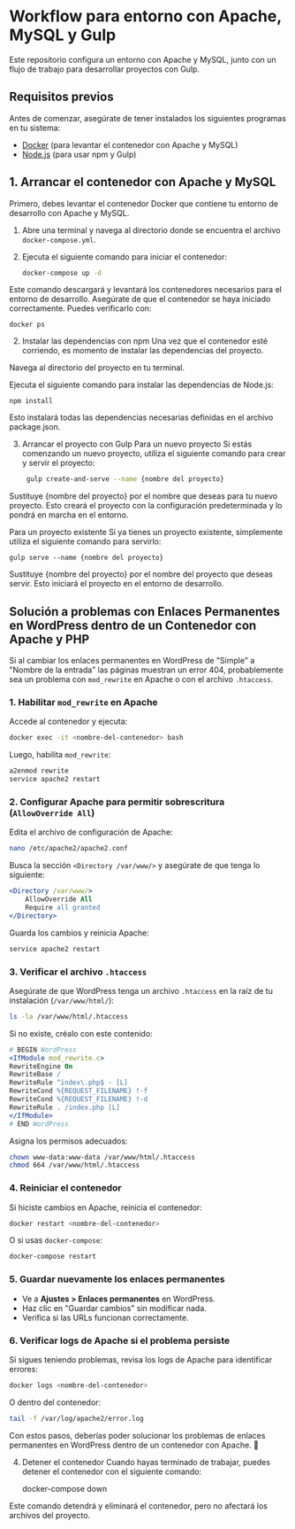 # Workflow para entorno con Apache, MySQL y Gulp

Este repositorio configura un entorno con Apache y MySQL, junto con un flujo de trabajo para desarrollar proyectos con Gulp.

## Requisitos previos

Antes de comenzar, asegúrate de tener instalados los siguientes programas en tu sistema:

- [Docker](https://www.docker.com/get-started) (para levantar el contenedor con Apache y MySQL)
- [Node.js](https://nodejs.org/) (para usar npm y Gulp)

## 1. Arrancar el contenedor con Apache y MySQL

Primero, debes levantar el contenedor Docker que contiene tu entorno de desarrollo con Apache y MySQL.

1. Abre una terminal y navega al directorio donde se encuentra el archivo `docker-compose.yml`.
2. Ejecuta el siguiente comando para iniciar el contenedor:

   ```bash
   docker-compose up -d

Este comando descargará y levantará los contenedores necesarios para el entorno de desarrollo. Asegúrate de que el contenedor se haya iniciado correctamente. Puedes verificarlo con:

    docker ps

2. Instalar las dependencias con npm
Una vez que el contenedor esté corriendo, es momento de instalar las dependencias del proyecto.

Navega al directorio del proyecto en tu terminal.

Ejecuta el siguiente comando para instalar las dependencias de Node.js:

    npm install

Esto instalará todas las dependencias necesarias definidas en el archivo package.json.

3. Arrancar el proyecto con Gulp
Para un nuevo proyecto
Si estás comenzando un nuevo proyecto, utiliza el siguiente comando para crear y servir el proyecto:
   ```bash
    gulp create-and-serve --name {nombre del proyecto}

Sustituye {nombre del proyecto} por el nombre que deseas para tu nuevo proyecto. Esto creará el proyecto con la configuración predeterminada y lo pondrá en marcha en el entorno.

Para un proyecto existente
Si ya tienes un proyecto existente, simplemente utiliza el siguiente comando para servirlo:

    gulp serve --name {nombre del proyecto}

Sustituye {nombre del proyecto} por el nombre del proyecto que deseas servir. Esto iniciará el proyecto en el entorno de desarrollo.


## Solución a problemas con Enlaces Permanentes en WordPress dentro de un Contenedor con Apache y PHP

Si al cambiar los enlaces permanentes en WordPress de "Simple" a "Nombre de la entrada" las páginas muestran un error 404, probablemente sea un problema con `mod_rewrite` en Apache o con el archivo `.htaccess`.

### 1. Habilitar `mod_rewrite` en Apache

Accede al contenedor y ejecuta:

```sh
docker exec -it <nombre-del-contenedor> bash
```

Luego, habilita `mod_rewrite`:

```sh
a2enmod rewrite
service apache2 restart
```

### 2. Configurar Apache para permitir sobrescritura (`AllowOverride All`)

Edita el archivo de configuración de Apache:

```sh
nano /etc/apache2/apache2.conf
```

Busca la sección `<Directory /var/www/>` y asegúrate de que tenga lo siguiente:

```apache
<Directory /var/www/>
    AllowOverride All
    Require all granted
</Directory>
```

Guarda los cambios y reinicia Apache:

```sh
service apache2 restart
```

### 3. Verificar el archivo `.htaccess`

Asegúrate de que WordPress tenga un archivo `.htaccess` en la raíz de tu instalación (`/var/www/html/`):

```sh
ls -la /var/www/html/.htaccess
```

Si no existe, créalo con este contenido:

```apache
# BEGIN WordPress
<IfModule mod_rewrite.c>
RewriteEngine On
RewriteBase /
RewriteRule ^index\.php$ - [L]
RewriteCond %{REQUEST_FILENAME} !-f
RewriteCond %{REQUEST_FILENAME} !-d
RewriteRule . /index.php [L]
</IfModule>
# END WordPress
```

Asigna los permisos adecuados:

```sh
chown www-data:www-data /var/www/html/.htaccess
chmod 664 /var/www/html/.htaccess
```

### 4. Reiniciar el contenedor

Si hiciste cambios en Apache, reinicia el contenedor:

```sh
docker restart <nombre-del-contenedor>
```

O si usas `docker-compose`:

```sh
docker-compose restart
```

### 5. Guardar nuevamente los enlaces permanentes

- Ve a **Ajustes > Enlaces permanentes** en WordPress.
- Haz clic en "Guardar cambios" sin modificar nada.
- Verifica si las URLs funcionan correctamente.

### 6. Verificar logs de Apache si el problema persiste

Si sigues teniendo problemas, revisa los logs de Apache para identificar errores:

```sh
docker logs <nombre-del-contenedor>
```

O dentro del contenedor:

```sh
tail -f /var/log/apache2/error.log
```

Con estos pasos, deberías poder solucionar los problemas de enlaces permanentes en WordPress dentro de un contenedor con Apache. 🚀


4. Detener el contenedor
Cuando hayas terminado de trabajar, puedes detener el contenedor con el siguiente comando:
    
    docker-compose down

Este comando detendrá y eliminará el contenedor, pero no afectará los archivos del proyecto.
